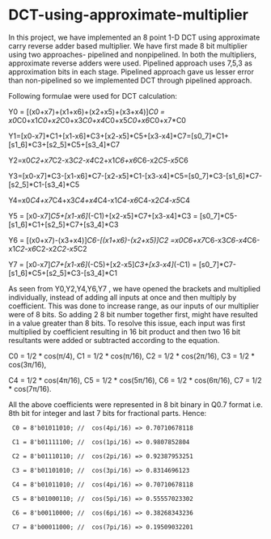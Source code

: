 # DCT-using-approximate-multiplier
In this project, we have implemented an 8 point 1-D DCT using approximate carry reverse adder based multiplier.
We have first made 8 bit multiplier using two approaches- pipelined and nonpipelined.
In both the multipliers, approximate reverse adders were used.
Pipelined approach uses 7,5,3 as approximation bits in each stage.
Pipelined approach gave us lesser error than non-pipelined so we implemented DCT through pipelined approach.

Following formulae were used for DCT calculation:

Y0 = [(x0+x7)+(x1+x6)+(x2+x5)+(x3+x4)]*C0 = x0*C0+x1*C0+x2*C0+x3*C0+x4*C0+x5*C0+x6*C0+x7*C0

Y1=[x0-x7]*C1+[x1-x6]*C3+[x2-x5]*C5+[x3-x4]*C7=[s0_7]*C1+[s1_6]*C3+[s2_5]*C5+[s3_4]*C7

Y2=x0*C2+x7*C2-x3*C2-x4*C2+x1*C6+x6*C6-x2*C5-x5*C6

Y3=[x0-x7]*C3-[x1-x6]*C7-[x2-x5]*C1-[x3-x4]*C5=[s0_7]*C3-[s1_6]*C7-[s2_5]*C1-[s3_4]*C5

Y4=x0*C4+x7*C4+x3*C4+x4*C4-x1*C4-x6*C4-x2*C4-x5*C4

Y5 = [x0-x7]*C5+[x1-x6]*(-C1)+[x2-x5]*C7+[x3-x4]*C3 = [s0_7]*C5-[s1_6]*C1+[s2_5]*C7+[s3_4]*C3

Y6 = [(x0+x7)-(x3+x4)]*C6-[(x1+x6)-(x2+x5)]*C2 =x0*C6+x7*C6-x3*C6-x4*C6-x1*C2-x6*C2-x2*C2-x5*C2

Y7 = [x0-x7]*C7+[x1-x6]*(-C5)+[x2-x5]*C3+[x3-x4]*(-C1) = [s0_7]*C7-[s1_6]*C5+[s2_5]*C3-[s3_4]*C1


As seen from Y0,Y2,Y4,Y6,Y7 , we have opened the brackets and multiplied individually, instead of adding all inputs at once and then multiply by coefficient. 
This was done to increase range, as our inputs of our multiplier were of 8 bits. So adding 2 8 bit number together first, might have resulted in a value greater than 8 bits. To resolve this issue, each input was first multiplied by coefficient resulting in 16 bit product and then two 16 bit resultants were added or subtracted according to the equation.

C0 = 1/2 * cos(π/4),      C1 = 1/2 * cos(π/16),      C2 = 1/2 * cos(2π/16),      C3 = 1/2 * cos(3π/16),

C4 = 1/2 * cos(4π/16),    C5 = 1/2 * cos(5π/16),     C6 = 1/2 * cos(6π/16),      C7 = 1/2 * cos(7π/16).

All the above coefficients were represented in 8 bit binary in Q0.7 format i.e. 8th bit for integer and last 7 bits for fractional parts.
Hence:

     C0 = 8'b01011010; //  cos(4pi/16) => 0.70710678118
     
     C1 = 8'b01111100; //  cos(1pi/16) => 0.9807852804
     
     C2 = 8'b01110110; //  cos(2pi/16) => 0.92387953251 
     
     C3 = 8'b01101010; //  cos(3pi/16) => 0.8314696123
     
     C4 = 8'b01011010; //  cos(4pi/16) => 0.70710678118
     
     C5 = 8'b01000110; //  cos(5pi/16) => 0.55557023302
     
     C6 = 8'b00110000; //  cos(6pi/16) => 0.38268343236
     
     C7 = 8'b00011000; //  cos(7pi/16) => 0.19509032201
